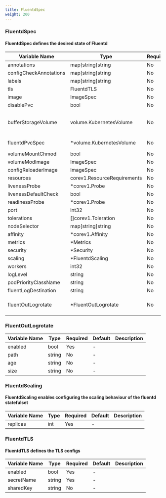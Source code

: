 ```yaml
---
title: FluentdSpec
weight: 200
---
```


### FluentdSpec
#### FluentdSpec defines the desired state of Fluentd

| Variable Name | Type | Required | Default | Description |
|---|---|---|---|---|
| annotations | map[string]string | No | - |  |
| configCheckAnnotations | map[string]string | No | - |  |
| labels | map[string]string | No | - |  |
| tls | FluentdTLS | No | - |  |
| image | ImageSpec | No | - |  |
| disablePvc | bool | No | - |  |
| bufferStorageVolume | volume.KubernetesVolume | No | - | BufferStorageVolume is by default configured as PVC using FluentdPvcSpec<br>[volume.KubernetesVolume](https://github.com/banzaicloud/operator-tools/tree/master/docs/types)<br> |
| fluentdPvcSpec | *volume.KubernetesVolume | No | - | Deprecated, use bufferStorageVolume<br> |
| volumeMountChmod | bool | No | - |  |
| volumeModImage | ImageSpec | No | - |  |
| configReloaderImage | ImageSpec | No | - |  |
| resources | corev1.ResourceRequirements | No | - |  |
| livenessProbe | *corev1.Probe | No | - |  |
| livenessDefaultCheck | bool | No | - |  |
| readinessProbe | *corev1.Probe | No | - |  |
| port | int32 | No | - |  |
| tolerations | []corev1.Toleration | No | - |  |
| nodeSelector | map[string]string | No | - |  |
| affinity | *corev1.Affinity | No | - |  |
| metrics | *Metrics | No | - |  |
| security | *Security | No | - |  |
| scaling | *FluentdScaling | No | - |  |
| workers | int32 | No | - |  |
| logLevel | string | No | - |  |
| podPriorityClassName | string | No | - |  |
| fluentLogDestination | string | No | - |  |
| fluentOutLogrotate | *FluentOutLogrotate | No | - | FluentOutLogrotate sends fluent's stdout to file and rotates it<br> |
### FluentOutLogrotate
| Variable Name | Type | Required | Default | Description |
|---|---|---|---|---|
| enabled | bool | Yes | - |  |
| path | string | No | - |  |
| age | string | No | - |  |
| size | string | No | - |  |
### FluentdScaling
#### FluentdScaling enables configuring the scaling behaviour of the fluentd statefulset

| Variable Name | Type | Required | Default | Description |
|---|---|---|---|---|
| replicas | int | Yes | - |  |
### FluentdTLS
#### FluentdTLS defines the TLS configs

| Variable Name | Type | Required | Default | Description |
|---|---|---|---|---|
| enabled | bool | Yes | - |  |
| secretName | string | Yes | - |  |
| sharedKey | string | No | - |  |

